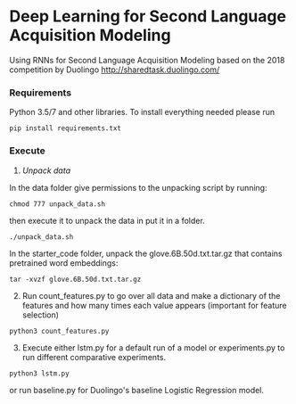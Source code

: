 # Deep Learning for Second Language Acquisition Modeling

Using RNNs for Second Language Acquisition Modeling based on the 2018 competition by Duolingo http://sharedtask.duolingo.com/

### Requirements

Python 3.5/7 and other libraries. To install everything needed please run

```
pip install requirements.txt
```

### Execute

1. *Unpack data*

In the data folder give permissions to the unpacking script by running:

```
chmod 777 unpack_data.sh
```

then execute it to unpack the data in put it in a folder.

```
./unpack_data.sh
```

In the starter_code folder, unpack the glove.6B.50d.txt.tar.gz that contains pretrained word embeddings:

```
tar -xvzf glove.6B.50d.txt.tar.gz
```


2. Run count_features.py to go over all data and make a dictionary of the features and how many times each value appears (important for feature selection)

```
python3 count_features.py
```

3. Execute either lstm.py for a default run of a model or experiments.py to run different comparative experiments.

```
python3 lstm.py
```

or run baseline.py for Duolingo's baseline Logistic Regression model.
